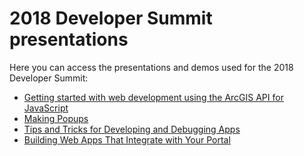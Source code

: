 # 2018 Developer Summit presentations

Here you can access the presentations and demos used for the 2018 Developer Summit:

* [Getting started with web development using the ArcGIS API for JavaScript](http://hgonzago.github.io/DevSummit-presentations/Dev-Summit-2018/Getting-started-web-dev/)
* [Making Popups](http://hgonzago.github.io/DevSummit-presentations/Dev-Summit-2018/Popups/)
* [Tips and Tricks for Developing and Debugging Apps](http://hgonzago.github.io/DevSummit-presentations/Dev-Summit-2018/Dev-debug-tips)
* [Building Web Apps That Integrate with Your Portal](http://hgonzago.github.io/DevSummit-presentations/Dev-Summit-2018/Integrate-apps-portal/)
